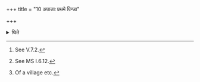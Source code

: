 +++
title = "10 अपात्ताः प्रथमे पिण्डा"

+++

<details><summary>थिते</summary>

10. The first balls (morsels) are taken (by the priests) and they have not put their hands in their (dishes),[^1] then, (at that stage) having scratched together the remaining rice-pap of Brahmins, having poured the remaining ghee in it, (the Adhvaryu) stirs[^2] three fire-sticks which are wet, and accompanied by leaves, which are a span in length, which are accompanied by fruits and which belong to an Aśvattha-tree which serves as a characteristic mark[^3], in it (the ghee).  


[^1]: See V.7.2.  

[^2]: See MS I.6.12.  

[^3]: Of a village etc.
</details>
